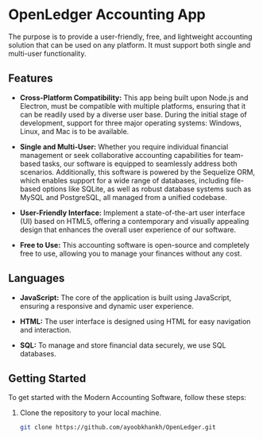 # OpenLedger Accounting App

The purpose is to provide a user-friendly, free, and lightweight accounting solution that can be used on any platform. It must support both single and multi-user functionality.

## Features

- **Cross-Platform Compatibility:** This app being built upon Node.js and Electron, must be compatible with multiple platforms, ensuring that it can be readily used by a diverse user base. During the initial stage of development, support for three major operating systems: Windows, Linux, and Mac is to be available.

- **Single and Multi-User:** Whether you require individual financial management or seek collaborative accounting capabilities for team-based tasks, our software is equipped to seamlessly address both scenarios. Additionally, this software is powered by the Sequelize ORM, which enables support for a wide range of databases, including file-based options like SQLite, as well as robust database systems such as MySQL and PostgreSQL, all managed from a unified codebase.

- **User-Friendly Interface:** Implement a state-of-the-art user interface (UI) based on HTML5, offering a contemporary and visually appealing design that enhances the overall user experience of our software.

- **Free to Use:** This accounting software is open-source and completely free to use, allowing you to manage your finances without any cost.

## Languages

- **JavaScript:** The core of the application is built using JavaScript, ensuring a responsive and dynamic user experience.

- **HTML:** The user interface is designed using HTML for easy navigation and interaction.

- **SQL:** To manage and store financial data securely, we use SQL databases.

## Getting Started

To get started with the Modern Accounting Software, follow these steps:

1. Clone the repository to your local machine.
   ```bash
   git clone https://github.com/ayoobkhankh/OpenLedger.git
